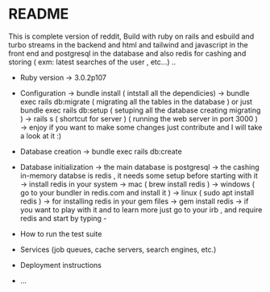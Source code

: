 # README
This is complete version of reddit, Build with ruby on rails and esbuild and turbo streams in the backend and html and tailwind and javascript in the front end and postgresql in the database and also redis for cashing and storing ( exm: latest searches of the user , etc...) ..

* Ruby version
  -> 3.0.2p107 
  
* Configuration
  -> bundle install ( intstall all the dependicies) 
  -> bundle exec rails db:migrate ( migrating all the tables in the database ) or just bundle exec rails db:setup ( setuping all the database creating migrating )
  -> rails s ( shortcut for server ) ( running the web server in port 3000 )
    -> enjoy if you want to make some changes just contribute and I will take a look at it :)

* Database creation
  -> bundle exec rails db:create
  
* Database initialization
  -> the main database is postgresql 
  -> the cashing in-memory databse is redis , it needs some setup before starting with it 
    -> install redis in your system
      -> mac ( brew install redis )
      -> windows ( go to your bundler in redis.com and install it )
      -> linux ( sudo apt install redis )
    -> for installing redis in your gem files
      -> gem install redis
    -> if you want to play with it and to learn more just go to your irb , and require redis and start by typing 
        -
* How to run the test suite

* Services (job queues, cache servers, search engines, etc.)

* Deployment instructions

* ...
